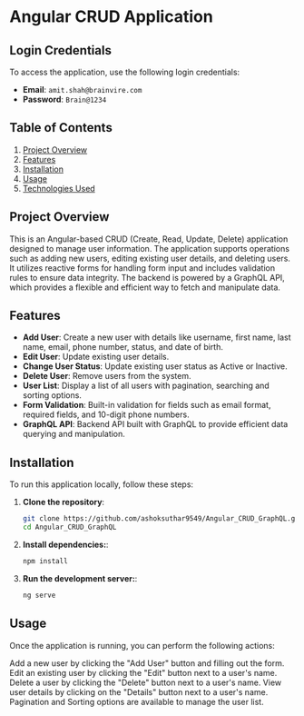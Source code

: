 # Angular CRUD Application

## Login Credentials

To access the application, use the following login credentials:

- **Email**: `amit.shah@brainvire.com`
- **Password**: `Brain@1234`

## Table of Contents

1. [Project Overview](#project-overview)
2. [Features](#features)
3. [Installation](#installation)
4. [Usage](#usage)
6. [Technologies Used](#technologies-used)

## Project Overview

This is an Angular-based CRUD (Create, Read, Update, Delete) application designed to manage user information. The application supports operations such as adding new users, editing existing user details, and deleting users. It utilizes reactive forms for handling form input and includes validation rules to ensure data integrity. The backend is powered by a GraphQL API, which provides a flexible and efficient way to fetch and manipulate data.

## Features

- **Add User**: Create a new user with details like username, first name, last name, email, phone number, status, and date of birth.
- **Edit User**: Update existing user details.
- **Change User Status**: Update existing user status as Active or Inactive.
- **Delete User**: Remove users from the system.
- **User List**: Display a list of all users with pagination, searching and sorting options.
- **Form Validation**: Built-in validation for fields such as email format, required fields, and 10-digit phone numbers.
- **GraphQL API**: Backend API built with GraphQL to provide efficient data querying and manipulation.

## Installation

To run this application locally, follow these steps:

1. **Clone the repository**:

   ```bash
   git clone https://github.com/ashoksuthar9549/Angular_CRUD_GraphQL.git
   cd Angular_CRUD_GraphQL

2. **Install dependencies:**:

   ```bash
   npm install

3. **Run the development server:**:

   ```bash
   ng serve

## Usage
Once the application is running, you can perform the following actions:

Add a new user by clicking the "Add User" button and filling out the form.
Edit an existing user by clicking the "Edit" button next to a user's name.
Delete a user by clicking the "Delete" button next to a user's name.
View user details by clicking on the "Details" button next to a user's name.
Pagination and Sorting options are available to manage the user list.

